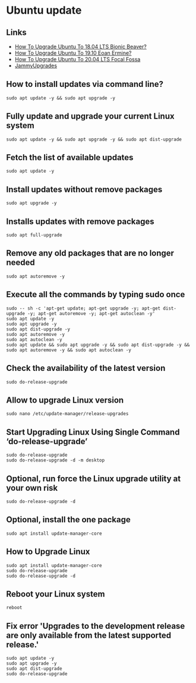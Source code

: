 # Ubuntu update

## Links
- [How To Upgrade Ubuntu To 18.04 LTS Bionic Beaver?](https://linuxconfig.org/how-to-upgrade-to-ubuntu-18-04-lts-bionic-beaver "linuxconfig.org")
- [How To Upgrade Ubuntu To 19.10 Eoan Ermine?](https://linuxconfig.org/how-to-upgrade-ubuntu-to-19-10-eoan-ermine "linuxconfig.org")
- [How To Upgrade Ubuntu To 20.04 LTS Focal Fossa](https://linuxconfig.org/how-to-upgrade-ubuntu-to-20-04-lts-focal-fossa "linuxconfig.org")
- [JammyUpgrades](https://help.ubuntu.com/community/JammyUpgrades "help.ubuntu.com")

## How to install updates via command line?
`sudo apt update -y && sudo apt upgrade -y`

## Fully update and upgrade your current Linux system
`sudo apt update -y && sudo apt upgrade -y && sudo apt dist-upgrade`

## Fetch the list of available updates
`sudo apt update -y`

## Install updates without remove packages
`sudo apt upgrade -y`

## Installs updates with remove packages
`sudo apt full-upgrade`

## Remove any old packages that are no longer needed
`sudo apt autoremove -y`

## Execute all the commands by typing sudo once
```
sudo -- sh -c 'apt-get update; apt-get upgrade -y; apt-get dist-upgrade -y; apt-get autoremove -y; apt-get autoclean -y'
sudo apt update -y
sudo apt upgrade -y
sudo apt dist-upgrade -y
sudo apt autoremove -y
sudo apt autoclean -y
sudo apt update && sudo apt upgrade -y && sudo apt dist-upgrade -y && sudo apt autoremove -y && sudo apt autoclean -y
```

## Check the availability of the latest version
`sudo do-release-upgrade`

## Allow to upgrade Linux version
`sudo nano /etc/update-manager/release-upgrades`

## Start Upgrading Linux Using Single Command ‘do-release-upgrade’
```
sudo do-release-upgrade
sudo do-release-upgrade -d -m desktop
```

## Optional, run force the Linux upgrade utility at your own risk
`sudo do-release-upgrade -d`

## Optional, install the one package
`sudo apt install update-manager-core`

## How to Upgrade Linux
```
sudo apt install update-manager-core
sudo do-release-upgrade
sudo do-release-upgrade -d
```

## Reboot your Linux system
`reboot`

## Fix error 'Upgrades to the development release are only available from the latest supported release.'
```
sudo apt update -y
sudo apt upgrade -y
sudo apt dist-upgrade
sudo do-release-upgrade
```
